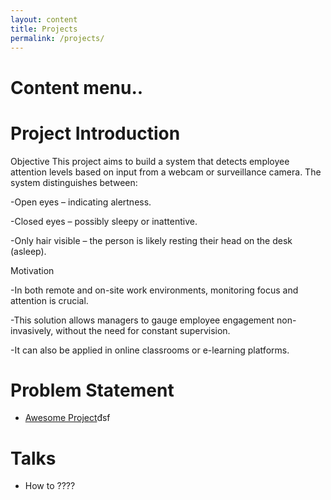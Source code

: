 ```yaml
---
layout: content
title: Projects
permalink: /projects/
---
```


# Content menu..
# Project Introduction
Objective
This project aims to build a system that detects employee attention levels based on input from a webcam or surveillance camera. The system distinguishes between:

-Open eyes – indicating alertness.

-Closed eyes – possibly sleepy or inattentive.

-Only hair visible – the person is likely resting their head on the desk (asleep).


Motivation

-In both remote and on-site work environments, monitoring focus and attention is crucial.

-This solution allows managers to gauge employee engagement non-invasively, without the need for constant supervision.

-It can also be applied in online classrooms or e-learning platforms.

# Problem Statement



- [Awesome Project]()đsf


# Talks
- How to ????

